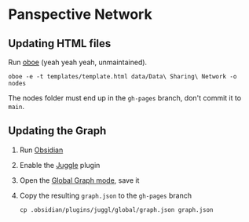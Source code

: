 # Panspective Network

## Updating HTML files

Run [oboe](https://github.com/kmaasrud/oboe) (yeah yeah yeah, unmaintained).

``` shell
oboe -e -t templates/template.html data/Data\ Sharing\ Network -o nodes
```

The nodes folder must end up in the `gh-pages` branch, don't commit it to `main`.

## Updating the Graph

1. Run [Obsidian](https://obsidian.md/)
2. Enable the [Juggle](https://juggl.io/Juggl) plugin
3. Open the [Global Graph mode](https://juggl.io/Features/Global+Graph+mode), save it
4. Copy the resulting `graph.json` to the `gh-pages` branch

   ```shell
   cp .obsidian/plugins/juggl/global/graph.json graph.json
   ```

